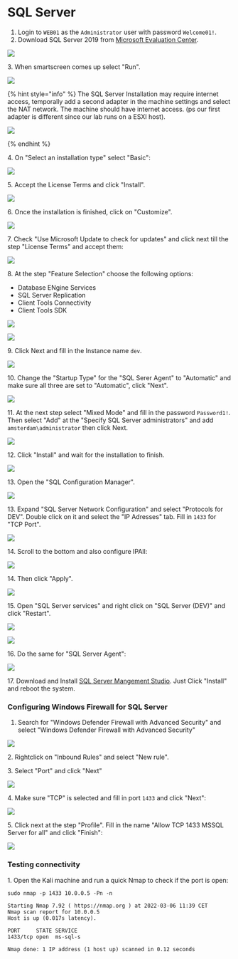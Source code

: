 # SQL Server

1. Login to `WEB01` as the `Administrator` user with password `Welcome01!`.
2. Download SQL Server 2019 from [Microsoft Evaluation Center](https://www.microsoft.com/en-us/evalcenter/evaluate-sql-server-2019).

![](<../../../.gitbook/assets/image (9) (1).png>)

3\. When smartscreen comes up select "Run".

![](<../../../.gitbook/assets/image (64) (1).png>)

{% hint style="info" %}
The SQL Server Installation may require internet access, temporally add a second adapter in the machine settings and select the NAT network. The machine should have internet access. (ps our first adapter is different since our lab runs on a ESXI host).

![](<../../../.gitbook/assets/image (60) (1).png>)


{% endhint %}

4\. On "Select an installation type" select "Basic":

![](<../../../.gitbook/assets/image (29) (1).png>)

5\. Accept the License Terms and click "Install".

![](<../../../.gitbook/assets/image (31) (1).png>)

6\. Once the installation is finished, click on "Customize".

![](<../../../.gitbook/assets/image (21).png>)

7\. Check "Use Microsoft Update to check for updates" and click next till the step "License Terms" and accept them:

![](<../../../.gitbook/assets/image (22).png>)

8\. At the step "Feature Selection" choose the following options:

* Database ENgine Services
* SQL Server Replication
* Client Tools Connectivity
* Client Tools SDK

![](<../../../.gitbook/assets/image (51) (1).png>)

![](<../../../.gitbook/assets/image (26).png>)

9\. Click Next and fill in the Instance name `dev`.

![](<../../../.gitbook/assets/image (43) (1).png>)

10\. Change the "Startup Type" for the "SQL Serer Agent" to "Automatic" and make sure all three are set to "Automatic", click "Next".

![](<../../../.gitbook/assets/image (30).png>)

11\. At the next step select "Mixed Mode" and fill in the password `Password1!`. Then select "Add" at the "Specify SQL Server administrators" and add `amsterdam\administrator` then click Next.

![](<../../../.gitbook/assets/image (4) (1).png>)

12\. Click "Install" and wait for the installation to finish.

![](<../../../.gitbook/assets/image (42) (1).png>)

13\. Open the "SQL Configuration Manager".

![](<../../../.gitbook/assets/image (9).png>)

13\. Expand "SQL Server Network Configuration" and select "Protocols for DEV". Double click on it and select the "IP Adresses" tab. Fill in `1433` for "TCP Port".

![](<../../../.gitbook/assets/image (29).png>)

14\. Scroll to the bottom and also configure IPAll:

![](<../../../.gitbook/assets/image (51).png>)

14\. Then click "Apply".

![](<../../../.gitbook/assets/image (36).png>)

15\. Open "SQL Server services" and right click on "SQL Server (DEV)" and click "Restart".

![](<../../../.gitbook/assets/image (47).png>)

![](<../../../.gitbook/assets/image (52).png>)

16\. Do the same for "SQL Server Agent":

![](<../../../.gitbook/assets/image (46).png>)

17\. Download and Install [SQL Server Mangement Studio](https://docs.microsoft.com/en-us/sql/ssms/download-sql-server-management-studio-ssms?redirectedfrom=MSDN\&view=sql-server-ver15). Just Click "Install" and reboot the system.



### Configuring Windows Firewall for SQL Server

1. Search for "Windows Defender Firewall with Advanced Security" and select "Windows Defender Firewall with Advanced Security"

![](<../../../.gitbook/assets/image (62).png>)

2\. Rightclick on "Inbound Rules" and select "New rule".

3\. Select "Port" and click "Next"

![](<../../../.gitbook/assets/image (31).png>)

4\. Make sure "TCP" is selected and fill in port `1433` and click "Next":

![](<../../../.gitbook/assets/image (58).png>)

5\. Click next at the step "Profile". Fill in the name "Allow TCP 1433 MSSQL Server for all" and click "Finish":

![](<../../../.gitbook/assets/image (32).png>)

### Testing connectivity

1\. Open the Kali machine and run a quick Nmap to check if the port is open:

```
sudo nmap -p 1433 10.0.0.5 -Pn -n

Starting Nmap 7.92 ( https://nmap.org ) at 2022-03-06 11:39 CET
Nmap scan report for 10.0.0.5
Host is up (0.017s latency).

PORT     STATE SERVICE
1433/tcp open  ms-sql-s

Nmap done: 1 IP address (1 host up) scanned in 0.12 seconds
```





